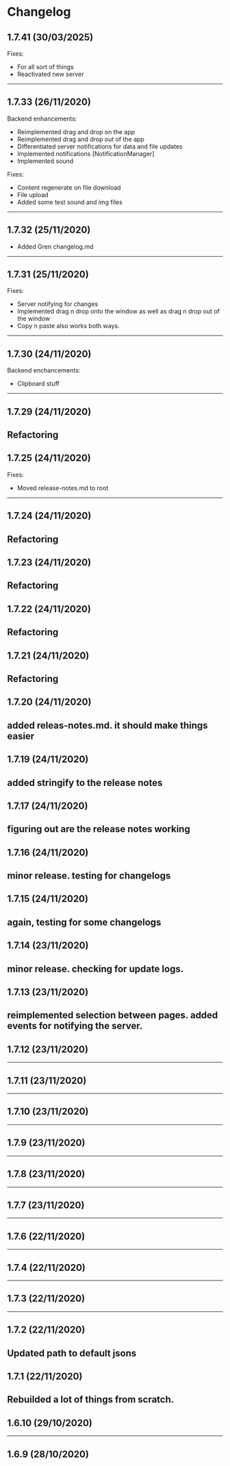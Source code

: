 # Changelog

## 1.7.41 (30/03/2025)
Fixes:
- For all sort of things
- Reactivated new server

---

## 1.7.33 (26/11/2020)
Backend enhancements:
- Reimplemented drag and drop on the app
- Reimplemented drag and drop out of the app
- Differentiated server notifications for data and file updates
- Implemented notifications [NotificationManager]
- Implemented sound 

Fixes:
- Content regenerate on file download
- File upload
- Added some test sound and img files

---

## 1.7.32 (25/11/2020)
- Added Gren changelog.md
---

## 1.7.31 (25/11/2020)
Fixes:
- Server notifying for changes
- Implemented drag n drop onto the window as well as drag n drop out of the window 
- Copy n paste also works both ways.
---

## 1.7.30 (24/11/2020)
Backend enchancements:
- Clipboard stuff
---

## 1.7.29 (24/11/2020)
Refactoring
---

## 1.7.25 (24/11/2020)
Fixes:
- Moved release-notes.md to root

---

## 1.7.24 (24/11/2020)
Refactoring
---

## 1.7.23 (24/11/2020)
Refactoring
---

## 1.7.22 (24/11/2020)
Refactoring
---

## 1.7.21 (24/11/2020)
Refactoring
---

## 1.7.20 (24/11/2020)
added releas-notes.md. it should make things easier
---

## 1.7.19 (24/11/2020)
added stringify to the release notes
---

## 1.7.17 (24/11/2020)
figuring out are the release notes working
---

## 1.7.16 (24/11/2020)
minor release. testing for changelogs
---

## 1.7.15 (24/11/2020)
again, testing for some changelogs
---

## 1.7.14 (23/11/2020)
minor release. checking for update logs.
---

## 1.7.13 (23/11/2020)
reimplemented selection between pages. added events for notifying the server.
---

## 1.7.12 (23/11/2020)

---

## 1.7.11 (23/11/2020)

---

## 1.7.10 (23/11/2020)

---

## 1.7.9 (23/11/2020)

---

## 1.7.8 (23/11/2020)

---

## 1.7.7 (23/11/2020)

---

## 1.7.6 (22/11/2020)

---

## 1.7.4 (22/11/2020)

---

## 1.7.3 (22/11/2020)

---

## 1.7.2 (22/11/2020)
Updated path to default jsons
---

## 1.7.1 (22/11/2020)
Rebuilded a lot of things from scratch.
---

## 1.6.10 (29/10/2020)

---

## 1.6.9 (28/10/2020)
